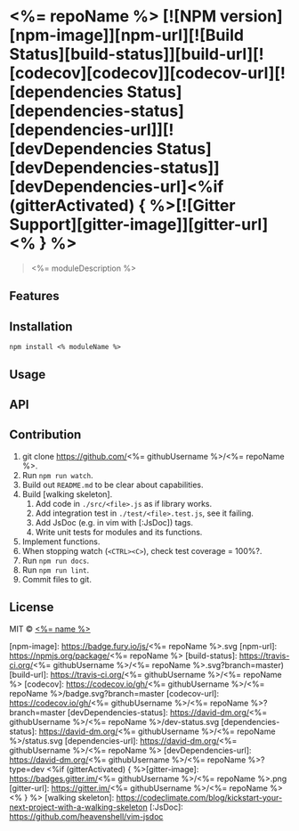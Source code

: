 # <%= repoName %> [![NPM version][npm-image]][npm-url][![Build Status][build-status]][build-url][![codecov][codecov]][codecov-url][![dependencies Status][dependencies-status][dependencies-url]][![devDependencies Status][devDependencies-status]][devDependencies-url]<%if (gitterActivated) { %>[![Gitter Support][gitter-image]][gitter-url]<% } %>

> <%= moduleDescription %>

## Features

## Installation

```
npm install <% moduleName %>
```

## Usage

## API

## Contribution

1. git clone https://github.com/<%= githubUsername %>/<%= repoName %>.
1. Run `npm run watch`.
1. Build out `README.md` to be clear about capabilities.
1. Build [walking skeleton].
    1. Add code in `./src/<file>.js` as if library works.
    1. Add integration test in `./test/<file>.test.js`, see it failing.
    1. Add JsDoc (e.g. in vim with [:JsDoc]) tags.
    1. Write unit tests for modules and its functions.
1. Implement functions.
1. When stopping watch (`<CTRL><C>`), check test coverage = 100%?.
1. Run `npm run docs`.
1. Run `npm run lint`.
1. Commit files to git.

## License

MIT © [<%= name %>](<%= website %>)

[npm-image]: https://badge.fury.io/js/<%= repoName %>.svg
[npm-url]: https://npmjs.org/package/<%= repoName %>
[build-status]: https://travis-ci.org/<%= githubUsername %>/<%= repoName %>.svg?branch=master)
[build-url]: https://travis-ci.org/<%= githubUsername %>/<%= repoName %>
[codecov]: https://codecov.io/gh/<%= githubUsername %>/<%= repoName %>/badge.svg?branch=master
[codecov-url]: https://codecov.io/gh/<%= githubUsername %>/<%= repoName %>?branch=master
[devDependencies-status]: https://david-dm.org/<%= githubUsername %>/<%= repoName %>/dev-status.svg
[dependencies-status]: https://david-dm.org/<%= githubUsername %>/<%= repoName %>/status.svg
[dependencies-url]: https://david-dm.org/<%= githubUsername %>/<%= repoName %>
[devDependencies-url]: https://david-dm.org/<%= githubUsername %>/<%= repoName %>?type=dev
<%if (gitterActivated) { %>[gitter-image]: https://badges.gitter.im/<%= githubUsername %>/<%= repoName %>.png
[gitter-url]: https://gitter.im/<%= githubUsername %>/<%= repoName %><% } %>
[walking skeleton]: https://codeclimate.com/blog/kickstart-your-next-project-with-a-walking-skeleton
[:JsDoc]: https://github.com/heavenshell/vim-jsdoc
